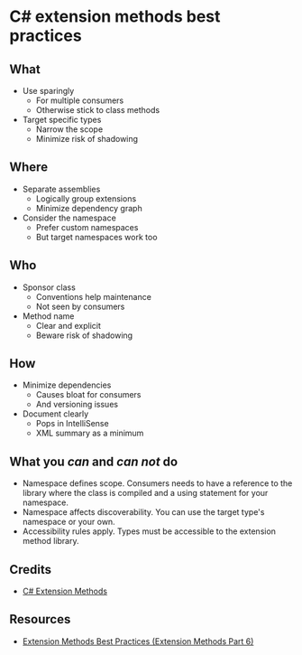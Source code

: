 # C# extension methods best practices

## What

- Use sparingly
  - For multiple consumers
  - Otherwise stick to class methods
- Target specific types
  - Narrow the scope
  - Minimize risk of shadowing

## Where

- Separate assemblies
  - Logically group extensions
  - Minimize dependency graph
- Consider the namespace
  - Prefer custom namespaces
  - But target namespaces work too

## Who

- Sponsor class
  - Conventions help maintenance
  - Not seen by consumers
- Method name
  - Clear and explicit
  - Beware risk of shadowing

## How

- Minimize dependencies
  - Causes bloat for consumers
  - And versioning issues
- Document clearly
  - Pops in IntelliSense
  - XML summary as a minimum

## What you ***can*** and ***can not*** do

- Namespace defines scope. Consumers needs to have a reference to the library where the class is compiled and a using statement for your namespace.
- Namespace affects discoverability. You can use the target type's namespace or your own.
- Accessibility rules apply. Types must be accessible to the extension method library.

## Credits

- [C# Extension Methods](https://app.pluralsight.com/library/courses/c-sharp-extension-methods/)

## Resources

- [Extension Methods Best Practices (Extension Methods Part 6)](https://devblogs.microsoft.com/vbteam/extension-methods-best-practices-extension-methods-part-6/)